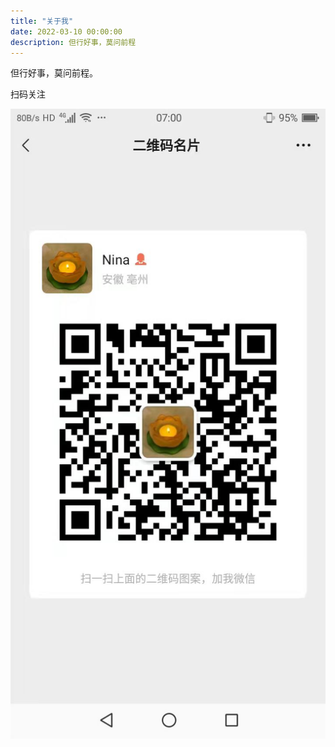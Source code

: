 ```yaml
---
title: "关于我"
date: 2022-03-10 00:00:00
description: 但行好事，莫问前程
---
```


但行好事，莫问前程。

扫码关注

![扫码关注](qrcode_for_weixin.jpg)

